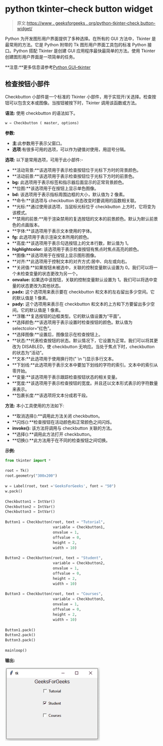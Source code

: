 # python tkinter–check button widget

> 原文:[https://www . geeksforgeeks . org/python-tkinter-check button-widget/](https://www.geeksforgeeks.org/python-tkinter-checkbutton-widget/)

Python 为开发图形用户界面提供了多种选择。在所有的 GUI 方法中，Tkinter 是最常用的方法。它是 Python 附带的 Tk 图形用户界面工具包的标准 Python 接口。Python 搭配 Tkinter 是创建 GUI 应用程序最快最简单的方法。使用 Tkinter 创建图形用户界面是一项简单的任务。

**注意:**更多信息请参考[Python GUI–tkinter](https://www.geeksforgeeks.org/python-gui-tkinter/)

## 检查按钮小部件

Checkbutton 小部件是一个标准的 Tkinter 小部件，用于实现开/关选择。检查按钮可以包含文本或图像。当按钮被按下时，Tkinter 调用该函数或方法。

**语法:**
使用 checkbutton 的语法如下。

```py
w = Checkbutton ( master, options)
```

**参数:**

*   **主**:此参数用于表示父窗口。
*   **选项**:有很多可用的选项，可以作为键值对使用，用逗号分隔。

**选项:**
以下是常用选项，可用于此小部件:-

*   **活动背景:**该选项用于表示检查按钮位于光标下方时的背景颜色。
*   **活动前景:**该选项用于表示检查按钮位于光标下方时的前景色。
*   **bg:** 此选项用于表示标签和指示器后面显示的正常背景颜色。
*   **位图:**该选项用于在按钮上显示单色图像。
*   **bd:** 该选项用于表示指标周围边框的大小，默认值为 2 像素。
*   **命令:**该选项与 checkbutton 状态改变时要调用的函数相关联。
*   **光标:**通过使用该选项，当鼠标光标位于 checkbutton 上方时，它将变为该模式。
*   **禁用的前景:**用于渲染禁用的复选按钮的文本的前景颜色。默认为默认前景色的点画版本。
*   **字体:**该选项用于表示文本使用的字体。
*   **fg:** 此选项用于表示渲染文本所用的颜色。
*   **高度:**该选项用于表示勾选按钮上的文本行数，默认值为 1。
*   **highlightcolor:** 该选项用于表示检查按钮有焦点时焦点高亮的颜色。
*   **图像:**该选项用于在按钮上显示图形图像。
*   **对齐:**此选项用于控制文本的对齐方式:居中、向左或向右。
*   **关闭值:**如果按钮未被选中，关联的控制变量默认设置为 0。我们可以将一个未检查变量的状态更改为另一个。
*   **onvalue:** 如果选中该按钮，关联的控制变量默认设置为 1。我们可以将选中变量的状态更改为其他状态。
*   **padx:** 这个选项用来表示要在 checkbutton 和文本的左右留出多少空间。它的默认值是 1 像素。
*   **pady:** 这个选项用来表示在 checkbutton 和文本的上方和下方要留出多少空间。它的默认值是 1 像素。
*   **浮雕:**复选按钮的边框类型。它的默认值设置为“平面”。
*   **选择颜色:**该选项用于表示设置时检查按钮的颜色。默认值为 selectcolor=“红色”。
*   **选择图像:**设置后，图像显示在检查按钮上。
*   **状态:**代表检查按钮的状态。默认情况下，它设置为正常。我们可以将其更改为 DISABLED，使 checkbutton 无响应。当处于焦点下时，checkbutton 的状态为“活动”。
*   **文本:**此选项用于使用换行符(" \n ")显示多行文本。
*   **下划线:**此选项用于表示文本中要加下划线的字符的索引。文本中的索引从零开始。
*   **变量:**该选项用于表示跟踪检查按钮状态的相关变量。
*   **宽度:**该选项用于表示检查按钮的宽度。并且还以文本形式表示的字符数量来表示。
*   **包裹长度:**该选项将文本分成若干段。

**方法:**
本小工具使用的方法如下:

*   **取消选择():**调用此方法关闭 checkbutton。
*   **闪烁():**检查按钮在活动颜色和正常颜色之间闪烁。
*   **invoke():** 该方法将调用与 checkbutton 关联的方法。
*   **选择():**调用此方法打开 checkbutton。
*   **切换():**此方法用于在不同的检查按钮之间切换。

**示例:**

```py
from tkinter import * 

root = Tk()
root.geometry("300x200")

w = Label(root, text ='GeeksForGeeks', font = "50") 
w.pack()

Checkbutton1 = IntVar()  
Checkbutton2 = IntVar()  
Checkbutton3 = IntVar()

Button1 = Checkbutton(root, text = "Tutorial", 
                      variable = Checkbutton1,
                      onvalue = 1,
                      offvalue = 0,
                      height = 2,
                      width = 10)

Button2 = Checkbutton(root, text = "Student",
                      variable = Checkbutton2,
                      onvalue = 1,
                      offvalue = 0,
                      height = 2,
                      width = 10)

Button3 = Checkbutton(root, text = "Courses",
                      variable = Checkbutton3,
                      onvalue = 1,
                      offvalue = 0,
                      height = 2,
                      width = 10)  

Button1.pack()  
Button2.pack()  
Button3.pack()

mainloop() 
```

**输出:**

![](img/03446f90916156635dc3cba7a1ef6fd7.png)